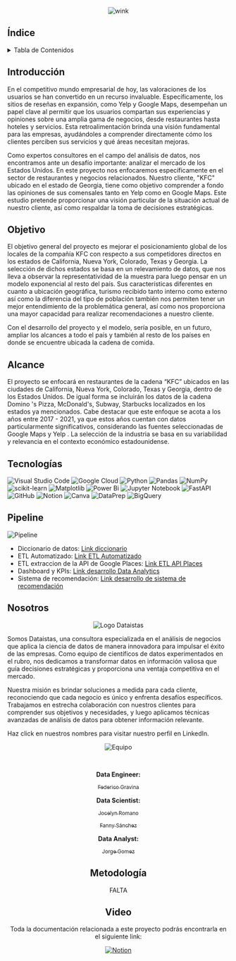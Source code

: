 <div align="center">

![wink](https://github.com/jozzrom/PGH_Googlemaps_Yelp/blob/main/Im%C3%A1genes/HEADER-BLOG-NEGRO-01.jpg)
</div>

## Índice
<!-- TABLE OF CONTENTS -->
<details>
  <summary>Tabla de Contenidos</summary>
  <ol>
    <li><a href="#Introducción">Introducción</a></li>
    <li><a href="#Objetivo">Objetivo</a></li>
    <li><a href="#Alcance">Alcance</a></li>
    <li><a href="#Tecnologías">Tecnologías utilizadas</a></li>
    <li><a href="#Pipeline">Pipeline</a></li>
    <li><a href="#Equipo de Trabajo">Equipo de Trabajo</a></li>
    <li><a href="#Metodología">Metodología</a></li>
    <li><a href="#Video">Video</a></li>
  </ol>
</details>

## Introducción

En el competitivo mundo empresarial de hoy, las valoraciones de los usuarios se han convertido en un recurso invaluable. Específicamente, los sitios de reseñas en expansión, como Yelp y Google Maps, desempeñan un papel clave al permitir que los usuarios compartan sus experiencias y opiniones sobre una amplia gama de negocios, desde restaurantes hasta hoteles y servicios. Esta retroalimentación brinda una visión fundamental para las empresas, ayudándoles a comprender directamente cómo los clientes perciben sus servicios y qué áreas necesitan mejoras.

Como expertos consultores en el campo del análisis de datos, nos encontramos ante un desafío importante: analizar el mercado de los Estados Unidos.  En este proyecto nos enfocaremos específicamente en el sector de restaurantes y negocios relacionados. Nuestro cliente, "KFC" ubicado en el estado de Georgia, tiene como objetivo comprender a fondo las opiniones de sus comensales tanto en Yelp como en Google Maps. Este estudio pretende proporcionar una visión particular de la situación actual de nuestro cliente, así como respaldar la toma de decisiones estratégicas.


## Objetivo

El objetivo general del proyecto es mejorar el posicionamiento global de los locales de la compañía KFC con respecto a sus competidores directos en los estados de California, Nueva York, Colorado, Texas y Georgia. La selección de dichos estados se basa en un relevamiento de datos, que nos lleva a observar la representatividad de la muestra para luego pensar en un modelo exponencial al resto del país. Sus características diferentes en cuanto a ubicación geográfica, turismo recibido tanto interno como externo así como la diferencia del tipo de población también nos permiten tener un mejor entendimiento de la problemática general, así como nos proporciona una mayor capacidad para realizar recomendaciones a nuestro cliente. 

Con el desarrollo del proyecto y el modelo, sería posible, en un futuro, ampliar los alcances a todo el país y también al resto de los países en donde se encuentre ubicada la cadena de comida.

## Alcance

El proyecto se enfocará en restaurantes de la cadena “KFC” ubicados en las ciudades de California, Nueva York, Colorado, Texas y Georgia, dentro de los Estados Unidos. De igual forma se incluirán los datos de la cadena Domino 's Pizza, McDonald's, Subway, Starbucks localizados en los estados ya mencionados.
Cabe destacar que este enfoque se acota a los años entre 2017 - 2021, ya que estos años cuentan con datos particularmente significativos, considerando las fuentes seleccionadas de Google Maps y Yelp . La selección de la industria se basa en su variabilidad y relevancia en el contexto económico estadounidense.

## Tecnologías
![Visual Studio Code](https://img.shields.io/badge/Visual%20Studio%20Code-0078d7.svg?style=for-the-badge&logo=visual-studio-code&logoColor=white)
![Google Cloud](https://img.shields.io/badge/GoogleCloud-%234285F4.svg?style=for-the-badge&logo=google-cloud&logoColor=white)
![Python](https://img.shields.io/badge/python-3670A0?style=for-the-badge&logo=python&logoColor=ffdd54)
![Pandas](https://img.shields.io/badge/pandas-%23150458.svg?style=for-the-badge&logo=pandas&logoColor=white)
![NumPy](https://img.shields.io/badge/numpy-%23013243.svg?style=for-the-badge&logo=numpy&logoColor=white)
![scikit-learn](https://img.shields.io/badge/scikit--learn-%23F7931E.svg?style=for-the-badge&logo=scikit-learn&logoColor=white)
![Matplotlib](https://img.shields.io/badge/Matplotlib-%23ffffff.svg?style=for-the-badge&logo=Matplotlib&logoColor=black)
![Power Bi](https://img.shields.io/badge/power_bi-F2C811?style=for-the-badge&logo=powerbi&logoColor=black)
![Jupyter Notebook](https://img.shields.io/badge/jupyter-%23FA0F00.svg?style=for-the-badge&logo=jupyter&logoColor=white)
![FastAPI](https://img.shields.io/badge/FastAPI-005571?style=for-the-badge&logo=fastapi)
![GitHub](https://img.shields.io/badge/github-%23121011.svg?style=for-the-badge&logo=github&logoColor=white)
![Notion](https://img.shields.io/badge/Notion-000000?style=for-the-badge&logo=notion&logoColor=white)
![Canva](https://img.shields.io/badge/Canva-%2300C4CC.svg?style=for-the-badge&logo=Canva&logoColor=white)
![DataPrep](https://img.shields.io/badge/DataPrep-FF5733?style=for-the-badge&logo=data-prep&logoColor=white)
![BigQuery](https://img.shields.io/badge/BigQuery-4285F4?style=for-the-badge&logo=google-cloud&logoColor=white)


## Pipeline
![Pipeline](https://github.com/claudiacaceresv/pf_yelp_google/blob/66db4e678f8607989b44d038fedefa8b15426343/src/Workflow.png)

- Diccionario de datos: [Link diccionario](https://docs.google.com/spreadsheets/d/1Ql947y1GzXEJM7HPYNJw1nR_lQjkVZgu/edit#gid=476215875)
- ETL Automatizado: [Link ETL Automatizado](https://github.com/claudiacaceresv/pf_yelp_google/tree/c102dc8f0d1c5190f41dde386d208ff055918998/ETL%20Automatizado/ETL%20Automatizado)
- ETL extraccion de la API de Google Places: [Link ETL API Places](https://github.com/claudiacaceresv/pf_yelp_google/tree/c102dc8f0d1c5190f41dde386d208ff055918998/ETL%20Automatizado/ETL%20API%20Google%20Places)
- Dashboard y KPIs: [Link desarrollo Data Analytics](https://github.com/claudiacaceresv/pf_yelp_google/blob/4bf86faa0fa2b2a6b9fb6b4b68bb4ebe5a0e628b/Dashboard/README.md)
- Sistema de recomendación: [Link desarrollo de sistema de recomendación](https://github.com/claudiacaceresv/pf_yelp_google/tree/459165bdc35ce4a381b544ee85191dc9ff499ffa/ML%20-%20API)

## Nosotros

<div align="center">

![Logo Dataistas](https://github.com/jozzrom/PGH_Googlemaps_Yelp/blob/main/Im%C3%A1genes/dataistas.jpg)
</div>

Somos Dataistas, una consultora especializada en el análisis de negocios que aplica la ciencia de datos de manera innovadora para impulsar el éxito de las empresas. Como equipo de científicos de datos experimentados en el rubro, nos dedicamos a transformar datos en información valiosa que guía decisiones estratégicas y proporciona una ventaja competitiva en el mercado.

Nuestra misión es brindar soluciones a medida para cada cliente, reconociendo que cada negocio es único y enfrenta desafíos específicos. Trabajamos en estrecha colaboración con nuestros clientes para comprender sus objetivos y necesidades, y luego aplicamos técnicas avanzadas de análisis de datos para obtener información relevante.


Haz click en nuestros nombres para visitar nuestro perfil en LinkedIn.
<div align="center">

![Equipo](https://github.com/jozzrom/PGH_Googlemaps_Yelp/blob/main/Im%C3%A1genes/WhatsApp%20Image%202023-10-13%20at%202.56.04%20PM.jpeg)
</div>


</br>
<div align="center">
  
**Data Engineer:**
</div>

<div align="center">

[<sub>Federico Gravina</sub>](https://www.linkedin.com/in/federico-gravina-23a289b2/)
</div>

<div align="center">

**Data Scientist:**
</div>


<div align="center">

[<sub>Jocelyn Romano</sub>](https://www.linkedin.com/in/jocelynromano-biomedica/)
</div>

<div align="center">

[<sub>Fanny Sánchez</sub>](https://www.linkedin.com/in/fanny-eugenia-fitz-707a61173/)
</div>


<div align="center">

**Data Analyst:** 



<div align="center">

[<sub>Jorge Gomez</sub>](https://www.linkedin.com/in/jorge-gomez-hernandez/)

</div>

## Metodología

FALTA


## Video

Toda la documentación relacionada a este proyecto podrás encontrarla en el siguiente link:

<div align="center">
  
[![Notion](https://img.shields.io/badge/Notion-000000?style=for-the-badge&logo=notion&logoColor=white)](https://debonair-gate-653.notion.site/Proyecto-Grupal-Henry-9f200b12cdfe456493410fb400b48010)
  

  
</div>